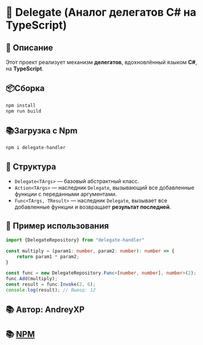
# 📌 Delegate (Аналог делегатов C# на TypeScript)

## 📖 Описание

Этот проект реализует механизм **делегатов**, вдохновлённый языком **C#**, на **TypeScript**.

## 📦Сборка

```bash
npm install
npm run build
```

## 📚Загрузка с Npm

```bash
npm i delegate-handler
```

## 🔧 Структура

- `Delegate<TArgs>` — базовый абстрактный класс.
- `Action<TArgs>` — наследник `Delegate`, вызывающий все добавленные функции с переданными аргументами.
- `Func<TArgs, TResult>` — наследник `Delegate`, вызывает все добавленные функции и возвращает **результат последней**.

## 🚀 Пример использования

```ts
import {DelegateRepository} from "delegate-handler"

const multiply = (param1: number, param2: number): number => {
    return param1 * param2;
}

const func = new DelegateRepository.Func<[number, number], number>(2); // В конструктор передаем кол-во аргументов в функции
func.Add(multiply);
const result = func.Invoke(2, 6);
console.log(result); // Вывод: 12
```

## 📚 Автор: AndreyXP

## 📚 [NPM](https://www.npmjs.com/package/delegate-handler)
